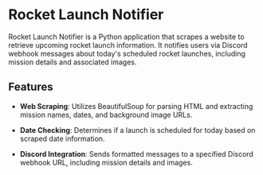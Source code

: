 # Rocket Launch Notifier

Rocket Launch Notifier is a Python application that scrapes a website to retrieve upcoming rocket launch information. It notifies users via Discord webhook messages about today's scheduled rocket launches, including mission details and associated images.

## Features

- **Web Scraping**: Utilizes BeautifulSoup for parsing HTML and extracting mission names, dates, and background image URLs.
  
- **Date Checking**: Determines if a launch is scheduled for today based on scraped date information.
  
- **Discord Integration**: Sends formatted messages to a specified Discord webhook URL, including mission details and images.
